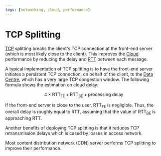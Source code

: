 ```yaml
---
tags: [networking, cloud, performance]
---
```


# TCP Splitting

[TCP](202206151232.md) splitting breaks the client's TCP connection at the
front-end server (which is most likely close to the client). This improves the
[Cloud](202210012158.md) performance by reducing the delay and
[RTT](202303292133.md) between each message.

A typical implementation of TCP splitting is to have the front-end server
initiates a persistent TCP connection, on behalf of the client, to the
[Data Centre](202210012205.md), which has a very large TCP congestion window.
The following formula shows the estimation on cloud delay:

$$
4 \times \text{RTT}_\text{FE} + \text{RTT}_\text{BE} + \text{processing delay}
$$

If the front-end server is close to the user, $\text{RTT}_\text{FE}$ is
negligible. Thus, the overall delay is roughly equal to $\text{RTT}$, assuming
that the value of $\text{RTT}_\text{BE}$ is approaching $\text{RTT}$.

Another benefits of deploying TCP splitting is that it reduces TCP
retransmission delays which is cased by losses in access network.

Most content distribution network (CDN) server performs TCP splitting to
improve their performance.
